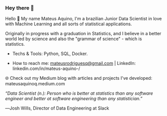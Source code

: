 ### Hey there 👋

Hello 👋
My name Mateus Aquino, I'm a brazilian Junior Data Scientist in love with Machine Learning and all sorts of statistical applications.

Originally in progress with a graduation in Statistics, and I believe in a better world led by science and also the "grammar of science" - which is statistics.

- Techs & Tools: Python, SQL, Docker.

- How to reach me: mateusrodriguesq@gmail.com | LinkedIn: linkedin.com/in/mateus-aquino-/

🌐 Check out my Medium blog with articles and projects I've developed: mateusaquinoq.medium.com





*“Data Scientist (n.): Person who is better at statistics than any software engineer and better at software engineering than any statistician.”*

―Josh Wills, Director of Data Engineering at Slack
